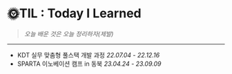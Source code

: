 # 🌞TIL : Today I Learned

> *오늘 배운 것은 오늘 정리하자(제발)*

---

* KDT 실무 맞춤형 풀스택 개발 과정 *22.07.04 - 22.12.16*
* SPARTA 이노베이션 캠프 in 동북 *23.04.24 - 23.09.09*

  

  

  

  
  
    







